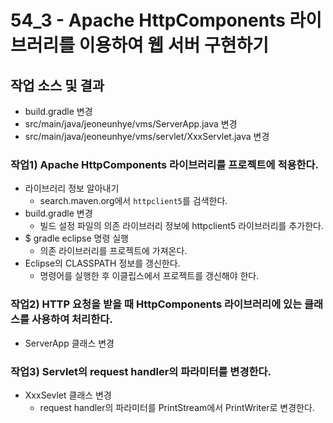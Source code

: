 # 54_3 - Apache HttpComponents 라이브러리를 이용하여 웹 서버 구현하기

## 작업 소스 및 결과

- build.gradle 변경
- src/main/java/jeoneunhye/vms/ServerApp.java 변경
- src/main/java/jeoneunhye/vms/servlet/XxxServlet.java 변경

### 작업1) Apache HttpComponents 라이브러리를 프로젝트에 적용한다.

- 라이브러리 정보 알아내기
    - search.maven.org에서 `httpclient5`를 검색한다.
- build.gradle 변경
    - 빌드 설정 파일의 의존 라이브러리 정보에 httpclient5 라이브러리를 추가한다.
- $ gradle eclipse 명령 실행
    - 의존 라이브러리를 프로젝트에 가져온다.
- Eclipse의 CLASSPATH 정보를 갱신한다.
    - 명령어를 실행한 후 이클립스에서 프로젝트를 갱신해야 한다.

### 작업2) HTTP 요청을 받을 때 HttpComponents 라이브러리에 있는 클래스를 사용하여 처리한다.

- ServerApp 클래스 변경

### 작업3) Servlet의 request handler의 파라미터를 변경한다.

- XxxSevlet 클래스 변경
    - request handler의 파라미터를 PrintStream에서 PrintWriter로 변경한다.